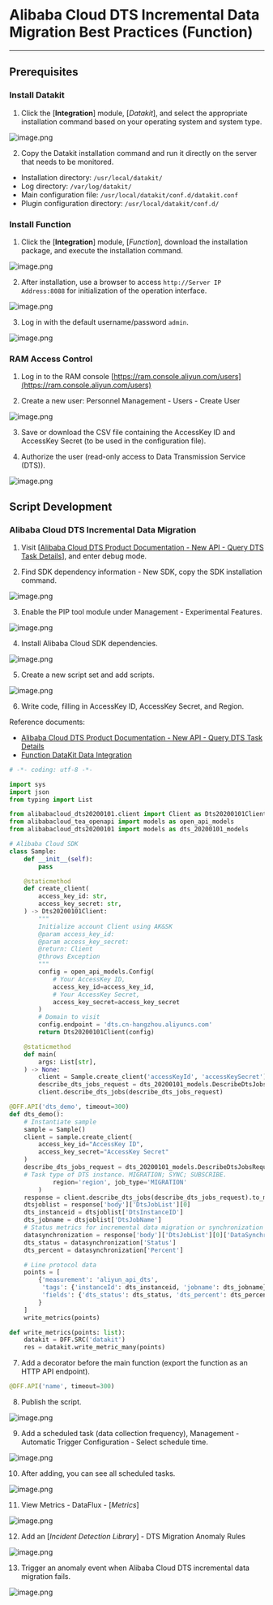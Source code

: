 # Alibaba Cloud DTS Incremental Data Migration Best Practices (Function)

---

## Prerequisites

### Install Datakit

1. Click the [**Integration**] module, [_Datakit_], and select the appropriate installation command based on your operating system and system type.

![image.png](../images/aliyun-dts-func-1.png)

2. Copy the Datakit installation command and run it directly on the server that needs to be monitored.
- Installation directory: `/usr/local/datakit/`
- Log directory: `/var/log/datakit/`
- Main configuration file: `/usr/local/datakit/conf.d/datakit.conf`
- Plugin configuration directory: `/usr/local/datakit/conf.d/`

### Install Function

1. Click the [**Integration**] module, [_Function_], download the installation package, and execute the installation command.

![image.png](../images/aliyun-dts-func-2.png)

2. After installation, use a browser to access `http://Server IP Address:8088` for initialization of the operation interface.

![image.png](../images/aliyun-dts-func-3.png)

3. Log in with the default username/password `admin`.

![image.png](../images/aliyun-dts-func-4.png)

### RAM Access Control

1. Log in to the RAM console [https://ram.console.aliyun.com/users](https://ram.console.aliyun.com/users)

2. Create a new user: Personnel Management - Users - Create User

![image.png](../images/aliyun-dts-func-5.png)

3. Save or download the CSV file containing the AccessKey ID and AccessKey Secret (to be used in the configuration file).

4. Authorize the user (read-only access to Data Transmission Service (DTS)).

![image.png](../images/aliyun-dts-func-6.png)

## Script Development

### Alibaba Cloud DTS Incremental Data Migration

1. Visit [[Alibaba Cloud DTS Product Documentation - New API - Query DTS Task Details](https://help.aliyun.com/document_detail/209702.html?spm=a2c4g.11186623.6.1002.d97c6436S5LXrz)], and enter debug mode.

2. Find SDK dependency information - New SDK, copy the SDK installation command.

![image.png](../images/aliyun-dts-func-7.png)

3. Enable the PIP tool module under Management - Experimental Features.

![image.png](../images/aliyun-dts-func-8.png)

4. Install Alibaba Cloud SDK dependencies.

![image.png](../images/aliyun-dts-func-9.png)

5. Create a new script set and add scripts.

![image.png](../images/aliyun-dts-func-10.png)

6. Write code, filling in AccessKey ID, AccessKey Secret, and Region.

Reference documents:
- [Alibaba Cloud DTS Product Documentation - New API - Query DTS Task Details](https://help.aliyun.com/document_detail/209702.html?spm=a2c4g.11186623.6.1002.d97c6436S5LXrz)
- [Function DataKit Data Integration](/dataflux-func/development-guide/)

```python
# -*- coding: utf-8 -*-

import sys
import json
from typing import List

from alibabacloud_dts20200101.client import Client as Dts20200101Client
from alibabacloud_tea_openapi import models as open_api_models
from alibabacloud_dts20200101 import models as dts_20200101_models

# Alibaba Cloud SDK
class Sample:
    def __init__(self):
        pass

    @staticmethod
    def create_client(
        access_key_id: str,
        access_key_secret: str,
    ) -> Dts20200101Client:
        """
        Initialize account Client using AK&SK
        @param access_key_id:
        @param access_key_secret:
        @return: Client
        @throws Exception
        """
        config = open_api_models.Config(
            # Your AccessKey ID,
            access_key_id=access_key_id,
            # Your AccessKey Secret,
            access_key_secret=access_key_secret
        )
        # Domain to visit
        config.endpoint = 'dts.cn-hangzhou.aliyuncs.com'
        return Dts20200101Client(config)

    @staticmethod
    def main(
        args: List[str],
    ) -> None:
        client = Sample.create_client('accessKeyId', 'accessKeySecret')
        describe_dts_jobs_request = dts_20200101_models.DescribeDtsJobsRequest(region='cn-hangzhou')
        client.describe_dts_jobs(describe_dts_jobs_request)

@DFF.API('dts_demo', timeout=300)
def dts_demo():
    # Instantiate sample
    sample = Sample()
    client = sample.create_client(
        access_key_id="AccessKey ID",
        access_key_secret="AccessKey Secret"
    )
    describe_dts_jobs_request = dts_20200101_models.DescribeDtsJobsRequest(
    # Task type of DTS instance. MIGRATION; SYNC; SUBSCRIBE.
            region='region', job_type='MIGRATION'
        )
    response = client.describe_dts_jobs(describe_dts_jobs_request).to_map()
    dtsjoblist = response['body']['DtsJobList'][0]
    dts_instanceid = dtsjoblist['DtsInstanceID']
    dts_jobname = dtsjoblist['DtsJobName']
    # Status metrics for incremental data migration or synchronization
    datasynchronization = response['body']['DtsJobList'][0]['DataSynchronizationStatus']
    dts_status = datasynchronization['Status']
    dts_percent = datasynchronization['Percent']

    # Line protocol data
    points = [
        {'measurement': 'aliyun_api_dts',
         'tags': {'instanceId': dts_instanceid, 'jobname': dts_jobname}, 
         'fields': {'dts_status': dts_status, 'dts_percent': dts_percent}
        }
    ]
    write_metrics(points)

def write_metrics(points: list):
    datakit = DFF.SRC('datakit')
    res = datakit.write_metric_many(points)
```

7. Add a decorator before the main function (export the function as an HTTP API endpoint).

```python
@DFF.API('name', timeout=300)
```

8. Publish the script.

![image.png](../images/aliyun-dts-func-11.png)

9. Add a scheduled task (data collection frequency), Management - Automatic Trigger Configuration - Select schedule time.

![image.png](../images/aliyun-dts-func-12.png)

10. After adding, you can see all scheduled tasks.

![image.png](../images/aliyun-dts-func-13.png)

11. View Metrics - DataFlux - [_Metrics_]

![image.png](../images/aliyun-dts-func-14.png)

12. Add an [_Incident Detection Library_] - DTS Migration Anomaly Rules

![image.png](../images/aliyun-dts-func-15.png)

13. Trigger an anomaly event when Alibaba Cloud DTS incremental data migration fails.

![image.png](../images/aliyun-dts-func-16.png)